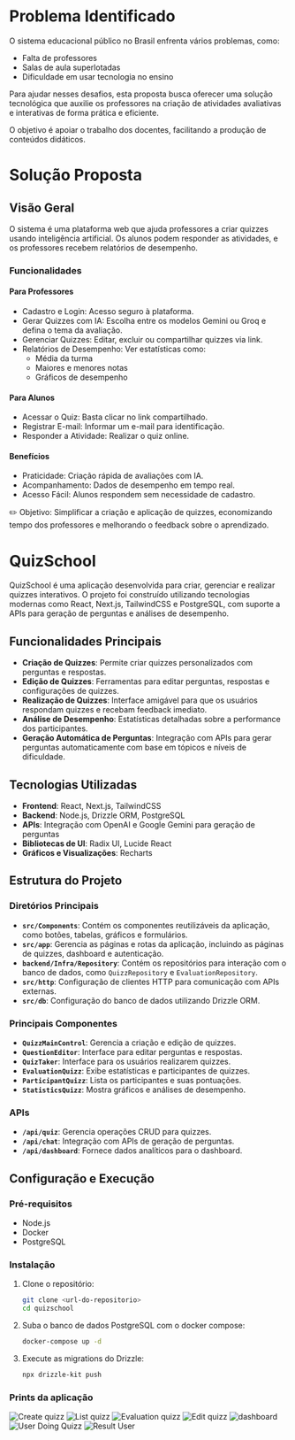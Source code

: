 # Problema Identificado

O sistema educacional público no Brasil enfrenta vários problemas, como:

- Falta de professores
- Salas de aula superlotadas
- Dificuldade em usar tecnologia no ensino

Para ajudar nesses desafios, esta proposta busca oferecer uma solução tecnológica que auxilie os professores na criação de atividades avaliativas e interativas de forma prática e eficiente.

O objetivo é apoiar o trabalho dos docentes, facilitando a produção de conteúdos didáticos.

# Solução Proposta

## Visão Geral

O sistema é uma plataforma web que ajuda professores a criar quizzes usando inteligência artificial. Os alunos podem responder as atividades, e os professores recebem relatórios de desempenho.

### Funcionalidades

#### Para Professores

- Cadastro e Login: Acesso seguro à plataforma.
- Gerar Quizzes com IA: Escolha entre os modelos Gemini ou Groq e defina o tema da avaliação.
- Gerenciar Quizzes: Editar, excluir ou compartilhar quizzes via link.
- Relatórios de Desempenho: Ver estatísticas como:
  - Média da turma
  - Maiores e menores notas
  - Gráficos de desempenho

#### Para Alunos

- Acessar o Quiz: Basta clicar no link compartilhado.
- Registrar E-mail: Informar um e-mail para identificação.
- Responder a Atividade: Realizar o quiz online.

#### Benefícios

- Praticidade: Criação rápida de avaliações com IA.
- Acompanhamento: Dados de desempenho em tempo real.
- Acesso Fácil: Alunos respondem sem necessidade de cadastro.

✏️ Objetivo: Simplificar a criação e aplicação de quizzes, economizando tempo dos professores e melhorando o feedback sobre o aprendizado.

# QuizSchool

QuizSchool é uma aplicação desenvolvida para criar, gerenciar e realizar quizzes interativos. O projeto foi construído utilizando tecnologias modernas como React, Next.js, TailwindCSS e PostgreSQL, com suporte a APIs para geração de perguntas e análises de desempenho.

## Funcionalidades Principais

- **Criação de Quizzes**: Permite criar quizzes personalizados com perguntas e respostas.
- **Edição de Quizzes**: Ferramentas para editar perguntas, respostas e configurações de quizzes.
- **Realização de Quizzes**: Interface amigável para que os usuários respondam quizzes e recebam feedback imediato.
- **Análise de Desempenho**: Estatísticas detalhadas sobre a performance dos participantes.
- **Geração Automática de Perguntas**: Integração com APIs para gerar perguntas automaticamente com base em tópicos e níveis de dificuldade.

## Tecnologias Utilizadas

- **Frontend**: React, Next.js, TailwindCSS
- **Backend**: Node.js, Drizzle ORM, PostgreSQL
- **APIs**: Integração com OpenAI e Google Gemini para geração de perguntas
- **Bibliotecas de UI**: Radix UI, Lucide React
- **Gráficos e Visualizações**: Recharts

## Estrutura do Projeto

### Diretórios Principais

- **`src/Components`**: Contém os componentes reutilizáveis da aplicação, como botões, tabelas, gráficos e formulários.
- **`src/app`**: Gerencia as páginas e rotas da aplicação, incluindo as páginas de quizzes, dashboard e autenticação.
- **`backend/Infra/Repository`**: Contém os repositórios para interação com o banco de dados, como `QuizzRepository` e `EvaluationRepository`.
- **`src/http`**: Configuração de clientes HTTP para comunicação com APIs externas.
- **`src/db`**: Configuração do banco de dados utilizando Drizzle ORM.

### Principais Componentes

- **`QuizzMainControl`**: Gerencia a criação e edição de quizzes.
- **`QuestionEditor`**: Interface para editar perguntas e respostas.
- **`QuizTaker`**: Interface para os usuários realizarem quizzes.
- **`EvaluationQuizz`**: Exibe estatísticas e participantes de quizzes.
- **`ParticipantQuizz`**: Lista os participantes e suas pontuações.
- **`StatisticsQuizz`**: Mostra gráficos e análises de desempenho.

### APIs

- **`/api/quiz`**: Gerencia operações CRUD para quizzes.
- **`/api/chat`**: Integração com APIs de geração de perguntas.
- **`/api/dashboard`**: Fornece dados analíticos para o dashboard.

## Configuração e Execução

### Pré-requisitos

- Node.js
- Docker
- PostgreSQL

### Instalação

1. Clone o repositório:

   ```sh
   git clone <url-do-repositorio>
   cd quizschool
   ```

2. Suba o banco de dados PostgreSQL com o docker compose:

   ```sh
   docker-compose up -d
   ```

3. Execute as migrations do Drizzle:
   ```sh
   npx drizzle-kit push
   ```

### Prints da aplicação

![Create quizz](images/AppQuizz.png)
![List quizz](images/ListQuizz.png)
![Evaluation quizz](images/EvaluationQuizz.png)
![Edit quizz](images/EditQuizz.png)
![dashboard](images/dashboard.png)
![User Doing Quizz](images/UserDoingQuizz.png)
![Result User](images/ResultUser.png)
